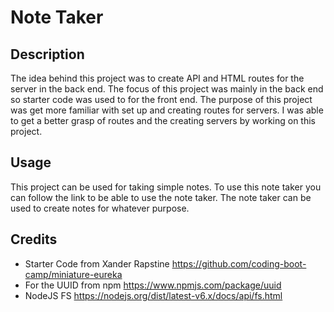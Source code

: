 # Note Taker

## Description
The idea behind this project was to create API and HTML routes for the server in the back end. The focus of this project was mainly in the back end so starter code was used to for the front end. The purpose of this project was get more familiar with set up and creating routes for servers. I was able to get a better grasp of routes and the creating servers by working on this project.

## Usage
This project can be used for taking simple notes. To use this note taker you can follow the link to be able to use the note taker. The note taker can be used to create notes for whatever purpose.


## Credits
- Starter Code from Xander Rapstine https://github.com/coding-boot-camp/miniature-eureka
- For the UUID from npm https://www.npmjs.com/package/uuid
- NodeJS FS https://nodejs.org/dist/latest-v6.x/docs/api/fs.html





